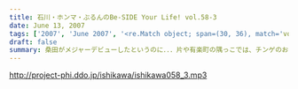 ```yaml
---
title: 石川・ホンマ・ぶるんのBe-SIDE Your Life! vol.58-3
date: June 13, 2007
tags: ['2007', 'June 2007', '<re.Match object; span=(30, 36), match='vol.58'>']
draft: false
summary: 桑田がメジャーデビューしたというのに．．．片や有楽町の隅っこでは、チンゲのお話でここまで盛り上がるオーバーサーティお三方．．．来週は、月曜収録ができなくて、ちょっと配信が遅れてしまいそうなのですが、なんのことやら「７／２９」のお知らせができそうなので．．．絶対に聴いて下さいね！京都のリスナーさんたちはホムペの「お知らせ」を見逃さないでください！NAMAE
---
```


http://project-phi.ddo.jp/ishikawa/ishikawa058_3.mp3
